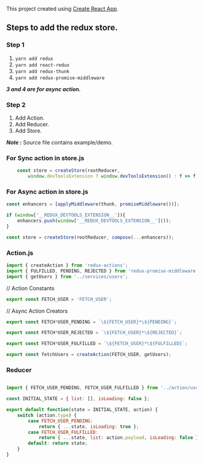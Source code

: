 This project created using [Create React App](https://github.com/facebook/create-react-app).

## Steps to add the redux store.

### Step 1

1. `yarn add redux`
2. `yarn add react-redux`
3. `yarn add redux-thunk`
4. `yarn add redux-promise-middleware`

***3 and 4 are for async action.***

### Step 2

1. Add Action.
2. Add Reducer.
3. Add Store.

***Note :***  Source file contains example/demo.

### For Sync action in store.js

```javascript
    const store = createStore(rootReducer,
        window.devToolsExtension ? window.devToolsExtension() : f => f);
```

### For Async action in store.js

```javascript
const enhancers = [applyMiddleware(thunk, promiseMiddleware())];

if (window['__REDUX_DEVTOOLS_EXTENSION__']){
    enhancers.push(window['__REDUX_DEVTOOLS_EXTENSION__']());
}

const store = createStore(rootReducer, compose(...enhancers));
```

### Action.js

```javascript
import { createAction } from 'redux-actions';
import { FULFILLED, PENDING, REJECTED } from 'redux-promise-middleware';
import { getUsers } from '../services/users';
```

// Action Constants

```javascript
export const FETCH_USER = 'FETCH_USER';
```

// Async Action Creators

```javascript
export const FETCH*USER_PENDING = `\${FETCH_USER}*\${PENDING}`;

export const FETCH*USER_REJECTED = `\${FETCH_USER}*\${REJECTED}`;

export const FETCH*USER_FULFILLED = `\${FETCH_USER}*\${FULFILLED}`;

export const fetchUsers = createAction(FETCH_USER, getUsers);

```

### Reducer

```javascript

import { FETCH_USER_PENDING, FETCH_USER_FULFILLED } from '../action/users';

const INITIAL_STATE = { list: [], isLoading: false };

export default function(state = INITIAL_STATE, action) {
    switch (action.type) {
        case FETCH_USER_PENDING:
            return { ...state, isLoading: true };
        case FETCH_USER_FULFILLED:
            return { ...state, list: action.payload, isLoading: false };
        default: return state;
    }
}


```